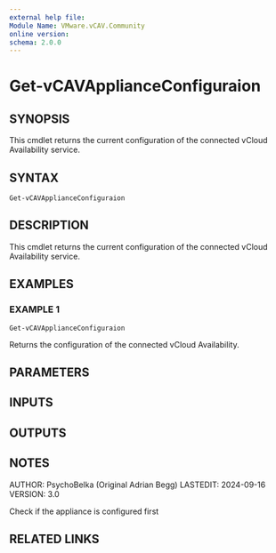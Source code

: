 ```yaml
---
external help file:
Module Name: VMware.vCAV.Community
online version:
schema: 2.0.0
---
```


# Get-vCAVApplianceConfiguraion

## SYNOPSIS
This cmdlet returns the current configuration of the connected vCloud Availability service.

## SYNTAX

```
Get-vCAVApplianceConfiguraion
```

## DESCRIPTION
This cmdlet returns the current configuration of the connected vCloud Availability service.

## EXAMPLES

### EXAMPLE 1
```
Get-vCAVApplianceConfiguraion
```

Returns the configuration of the connected vCloud Availability.

## PARAMETERS

## INPUTS

## OUTPUTS

## NOTES
AUTHOR: PsychoBelka (Original Adrian Begg)
LASTEDIT: 2024-09-16
VERSION: 3.0

Check if the appliance is configured first

## RELATED LINKS
